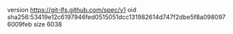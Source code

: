 version https://git-lfs.github.com/spec/v1
oid sha256:53419e12c6197946fed0515051dcc131982614d747f2dbe5f8a0980976009feb
size 6038
